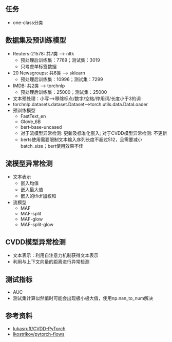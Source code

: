 ## 任务
- one-class分类

## 数据集及预训练模型
- Reuters-21578: 共7类 --> nltk
    - 预处理后训练集：7769；测试集：3019
    - 只考虑单标签数据
- 20 Newsgroups: 共6类 --> sklearn
    - 预处理后训练集：10996；测试集：7299
- IMDB: 共2类 --> torchnlp
    - 预处理后训练集：25000；测试集：25000
- 文本预处理：小写-->移除标点/数字/空格/停用词/长度小于3的词
- torchnlp.datasets.dataset.Dataset-->torch.utils.data.DataLoader
- 预训练模型
    - FastText_en
    - GloVe_6B
    - bert-base-uncased
    - 对于流模型异常检测: 更新及标准化嵌入; 对于CVDD模型异常检测: 不更新
    - berts使用需要限制文本输入序列长度不超过512，且需要减小batch_size；bert使用效果不佳

## 流模型异常检测
- 文本表示
    - 嵌入均值
    - 嵌入最大值
    - 嵌入的tfidf加权和
- 流模型
    - MAF
    - MAF-split
    - MAF-glow
    - MAF-split-glow

## CVDD模型异常检测
- 文本表示：利用自注意力机制获得文本表示
- 利用与上下文向量的距离进行异常检测

## 测试指标
- AUC
- 测试集计算似然值时可能会出现极小极大值，使用np.nan_to_num解决

## 参考资料
- [lukasruff/CVDD-PyTorch](https://github.com/lukasruff/CVDD-PyTorch)
- [ikostrikov/pytorch-flows](https://github.com/ikostrikov/pytorch-flows)